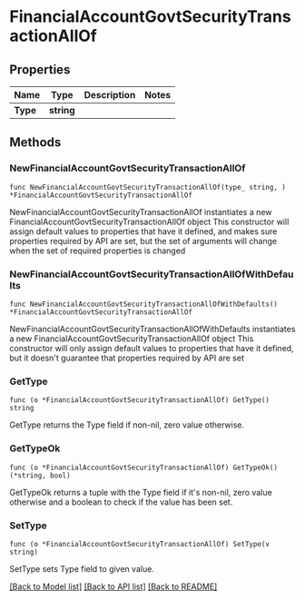 # FinancialAccountGovtSecurityTransactionAllOf

## Properties

Name | Type | Description | Notes
------------ | ------------- | ------------- | -------------
**Type** | **string** |  | 

## Methods

### NewFinancialAccountGovtSecurityTransactionAllOf

`func NewFinancialAccountGovtSecurityTransactionAllOf(type_ string, ) *FinancialAccountGovtSecurityTransactionAllOf`

NewFinancialAccountGovtSecurityTransactionAllOf instantiates a new FinancialAccountGovtSecurityTransactionAllOf object
This constructor will assign default values to properties that have it defined,
and makes sure properties required by API are set, but the set of arguments
will change when the set of required properties is changed

### NewFinancialAccountGovtSecurityTransactionAllOfWithDefaults

`func NewFinancialAccountGovtSecurityTransactionAllOfWithDefaults() *FinancialAccountGovtSecurityTransactionAllOf`

NewFinancialAccountGovtSecurityTransactionAllOfWithDefaults instantiates a new FinancialAccountGovtSecurityTransactionAllOf object
This constructor will only assign default values to properties that have it defined,
but it doesn't guarantee that properties required by API are set

### GetType

`func (o *FinancialAccountGovtSecurityTransactionAllOf) GetType() string`

GetType returns the Type field if non-nil, zero value otherwise.

### GetTypeOk

`func (o *FinancialAccountGovtSecurityTransactionAllOf) GetTypeOk() (*string, bool)`

GetTypeOk returns a tuple with the Type field if it's non-nil, zero value otherwise
and a boolean to check if the value has been set.

### SetType

`func (o *FinancialAccountGovtSecurityTransactionAllOf) SetType(v string)`

SetType sets Type field to given value.



[[Back to Model list]](../README.md#documentation-for-models) [[Back to API list]](../README.md#documentation-for-api-endpoints) [[Back to README]](../README.md)


